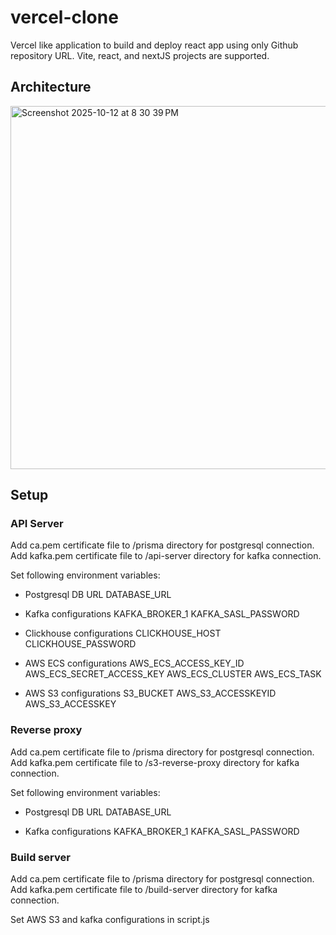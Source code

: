 # vercel-clone
Vercel like application to build and deploy react app using only Github repository URL. Vite, react, and nextJS projects are supported.

## Architecture
<img width="1196" height="581" alt="Screenshot 2025-10-12 at 8 30 39 PM" src="https://github.com/user-attachments/assets/5237ae17-574f-4ebd-a134-1ae60a6ff688" />

## Setup
### API Server
Add ca.pem certificate file to /prisma directory for postgresql connection.
Add kafka.pem certificate file to /api-server directory for kafka connection.

Set following environment variables:
- Postgresql DB URL
DATABASE_URL

- Kafka configurations
KAFKA_BROKER_1
KAFKA_SASL_PASSWORD

- Clickhouse configurations
CLICKHOUSE_HOST
CLICKHOUSE_PASSWORD

- AWS ECS configurations
AWS_ECS_ACCESS_KEY_ID
AWS_ECS_SECRET_ACCESS_KEY
AWS_ECS_CLUSTER
AWS_ECS_TASK

- AWS S3 configurations
S3_BUCKET
AWS_S3_ACCESSKEYID
AWS_S3_ACCESSKEY

### Reverse proxy
Add ca.pem certificate file to /prisma directory for postgresql connection.
Add kafka.pem certificate file to /s3-reverse-proxy directory for kafka connection.

Set following environment variables:
- Postgresql DB URL
DATABASE_URL

- Kafka configurations
KAFKA_BROKER_1
KAFKA_SASL_PASSWORD

### Build server
Add ca.pem certificate file to /prisma directory for postgresql connection.
Add kafka.pem certificate file to /build-server directory for kafka connection.

Set AWS S3 and kafka configurations in script.js
